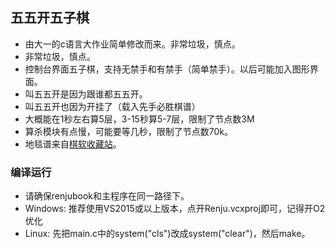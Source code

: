 ## 五五开五子棋
+ 由大一的c语言大作业简单修改而来。非常垃圾，慎点。
+ 非常垃圾，慎点。
+ 控制台界面五子棋，支持无禁手和有禁手（简单禁手）。以后可能加入图形界面。
+ 叫五五开是因为跟谁都五五开。
+ 叫五五开也因为开挂了（载入先手必胜棋谱）
+ 大概能在1秒左右算5层，3-15秒算5-7层，限制了节点数3M
+ 算杀模块有点慢，可能要等几秒，限制了节点数70k。
+ 地毯谱来自[棋软收藏站](http://game.onegreen.net/Soft/HTML/45951.html)。
### 编译运行
+ 请确保renjubook和主程序在同一路径下。
+ Windows: 推荐使用VS2015或以上版本，点开Renju.vcxproj即可，记得开O2优化
+ Linux: 先把main.c中的system("cls")改成system("clear")，然后make。